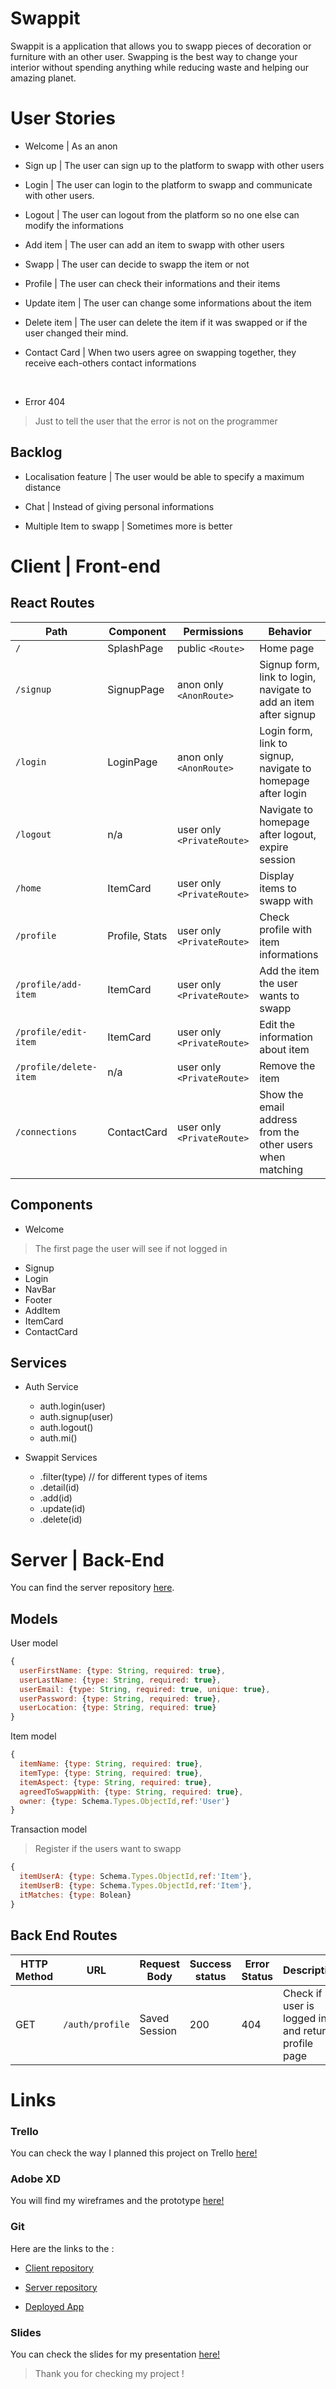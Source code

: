 #  Swappit

 
Swappit is a application that allows you to swapp pieces of decoration or furniture with an other user. Swapping is the best way to change your interior without spending anything while reducing waste and helping our amazing planet.

  

#  User Stories

  

- Welcome | As an anon

- Sign up | The user can sign up to the platform to swapp with other users

- Login | The user can login to the platform to swapp and communicate with other users.

- Logout | The user can logout from the platform so no one else can modify the informations

- Add item | The user can add an item to swapp with other users

- Swapp | The user can decide to swapp the item or not

- Profile | The user can check their informations and their items

- Update item | The user can change some informations about the item

- Delete item | The user can delete the item if it was swapped or if the user changed their mind.

- Contact Card | When two users agree on swapping together, they receive each-others contact informations

<br/>

- Error 404

> Just to tell the user that the error is not on the programmer

  

##  Backlog

  

- Localisation feature | The user would be able to specify a maximum distance

- Chat | Instead of giving personal informations

- Multiple Item to swapp | Sometimes more is better

  

#  Client | Front-end
##  React Routes

| Path | Component | Permissions | Behavior |
|---------------------------|--------------------------------|------------------------------|--------------------------------------------------------------------|
| `/` | SplashPage | public `<Route>` | Home page |
| `/signup` | SignupPage | anon only `<AnonRoute>` | Signup form, link to login, navigate to add an item after signup |
| `/login` | LoginPage | anon only `<AnonRoute>` | Login form, link to signup, navigate to homepage after login |
| `/logout` | n/a | user only `<PrivateRoute>` | Navigate to homepage after logout, expire session |
| `/home` | ItemCard | user only `<PrivateRoute>` | Display items to swapp with |
| `/profile` | Profile, Stats | user only `<PrivateRoute>` | Check profile with item informations |
| `/profile/add-item` | ItemCard | user only `<PrivateRoute>` | Add the item the user wants to swapp |
| `/profile/edit-item` | ItemCard | user only `<PrivateRoute>` | Edit the information about item |
| `/profile/delete-item` | n/a | user only `<PrivateRoute>` | Remove the item |
| `/connections` | ContactCard | user only `<PrivateRoute>` | Show the email address from the other users when matching |

## Components

- Welcome
> The first page the user will see if not logged in
- Signup 
- Login
- NavBar
- Footer
- AddItem
- ItemCard
- ContactCard

## Services

- Auth Service
	- auth.login(user)
	 - auth.signup(user)
	 - auth.logout()
	 - auth.mi()

- Swappit Services 
	-   .filter(type) // for different types of items
	-   .detail(id)
	-   .add(id)
 	-   .update(id)
	-   .delete(id)



# Server | Back-End<br>

You can find the server repository [here](https://github.com/aservetjouve/swappit__server).

## Models<br>

User model
```javascript
{
  userFirstName: {type: String, required: true},
  userLastName: {type: String, required: true},
  userEmail: {type: String, required: true, unique: true},
  userPassword: {type: String, required: true},
  userLocation: {type: String, required: true}
}
```

Item model 
```javascript
{
  itemName: {type: String, required: true},
  itemType: {type: String, required: true},
  itemAspect: {type: String, required: true},
  agreedToSwappWith: {type: String, required: true},
  owner: {type: Schema.Types.ObjectId,ref:'User'}
}
```

Transaction model
> Register if the users want to swapp 
```javascript
{
  itemUserA: {type: Schema.Types.ObjectId,ref:'Item'},
  itemUserB: {type: Schema.Types.ObjectId,ref:'Item'},
  itMatches: {type: Bolean}
}
```
## Back End Routes

| HTTP Method | URL | Request Body | Success status | Error Status | Description |
| ----------- | --------------------------- | ---------------------------- | -------------- | ------------ | ------------------------------------------------------------ |
| GET | `/auth/profile` | Saved Session | 200 | 404 | Check if user is logged in and return profile page |
# Links
### Trello
You can check the way I planned this project on Trello [here!]([https://trello.com/b/uUpzi6Z0/swappit](https://trello.com/b/uUpzi6Z0/swappit)) 

### Adobe XD 

You will find my wireframes and the prototype [here!](https://github.com/404)

### Git

Here are the links to the :
- [Client repository](https://github.com/aservetjouve/swappit)

- [Server repository](https://github.com/aservetjouve/swappit__server)

- [Deployed App](https://github.com/404)

### Slides

You can check the slides for my presentation [here!](https://github.com/404)

> Thank you for checking my project ! 